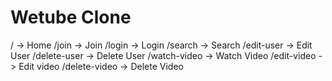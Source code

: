 # Wetube Clone

/ -> Home
/join -> Join
/login -> Login
/search -> Search
/edit-user -> Edit User
/delete-user -> Delete User
/watch-video -> Watch Video
/edit-video -> Edit video
/delete-video -> Delete Video

